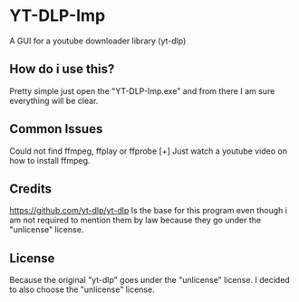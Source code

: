 # YT-DLP-Imp
A GUI for a youtube downloader library (yt-dlp)

## How do i use this?
Pretty simple just open the "YT-DLP-Imp.exe" and from there I am sure everything will be clear.

## Common Issues
Could not find ffmpeg, ffplay or ffprobe  [+]  Just watch a youtube video on how to install ffmpeg.

## Credits
https://github.com/yt-dlp/yt-dlp Is the base for this program even though i am not required to mention them by law because they go under the "unlicense" license.

## License
Because the original "yt-dlp" goes under the "unlicense" license. I decided to also choose the "unlicense" license.
